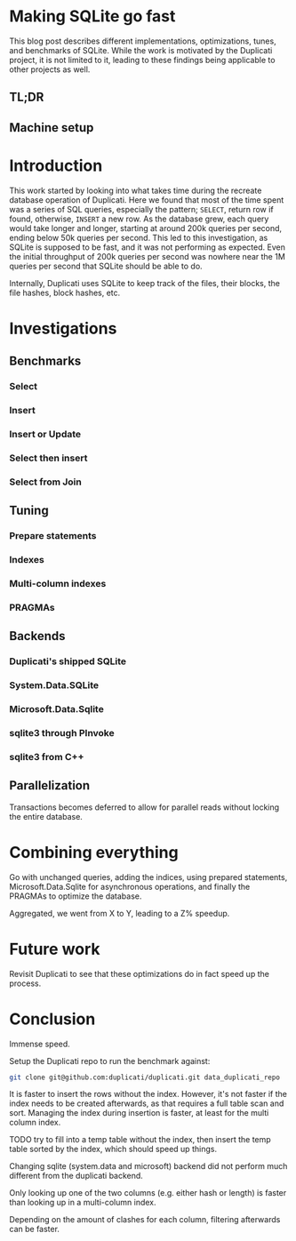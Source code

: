 # Making SQLite go fast

This blog post describes different implementations, optimizations, tunes, and benchmarks of SQLite.
While the work is motivated by the Duplicati project, it is not limited to it, leading to these findings being applicable to other projects as well.

## TL;DR

## Machine setup

# Introduction

This work started by looking into what takes time during the recreate database operation of Duplicati.
Here we found that most of the time spent was a series of SQL queries, especially the pattern; `SELECT`, return row if found, otherwise, `INSERT` a new row.
As the database grew, each query would take longer and longer, starting at around 200k queries per second, ending below 50k queries per second.
This led to this investigation, as SQLite is supposed to be fast, and it was not performing as expected.
Even the initial throughput of 200k queries per second was nowhere near the 1M queries per second that SQLite should be able to do.

Internally, Duplicati uses SQLite to keep track of the files, their blocks, the file hashes, block hashes, etc.

# Investigations

## Benchmarks

### Select

### Insert

### Insert or Update

### Select then insert

### Select from Join

## Tuning

### Prepare statements

### Indexes

### Multi-column indexes

### PRAGMAs

## Backends

### Duplicati's shipped SQLite

### System.Data.SQLite

### Microsoft.Data.Sqlite

### sqlite3 through PInvoke

### sqlite3 from C++

## Parallelization

Transactions becomes deferred to allow for parallel reads without locking the entire database.

# Combining everything

Go with unchanged queries, adding the indices, using prepared statements, Microsoft.Data.Sqlite for asynchronous operations, and finally the PRAGMAs to optimize the database.

Aggregated, we went from X to Y, leading to a Z% speedup.

# Future work

Revisit Duplicati to see that these optimizations do in fact speed up the process.

# Conclusion

Immense speed.

Setup the Duplicati repo to run the benchmark against:

```bash
git clone git@github.com:duplicati/duplicati.git data_duplicati_repo
```

It is faster to insert the rows without the index.
However, it's not faster if the index needs to be created afterwards, as that requires a full table scan and sort.
Managing the index during insertion is faster, at least for the multi column index.

TODO try to fill into a temp table without the index, then insert the temp table sorted by the index, which should speed up things.

Changing sqlite (system.data and microsoft) backend did not perform much different from the duplicati backend.

Only looking up one of the two columns (e.g. either hash or length) is faster than looking up in a multi-column index.

Depending on the amount of clashes for each column, filtering afterwards can be faster.
